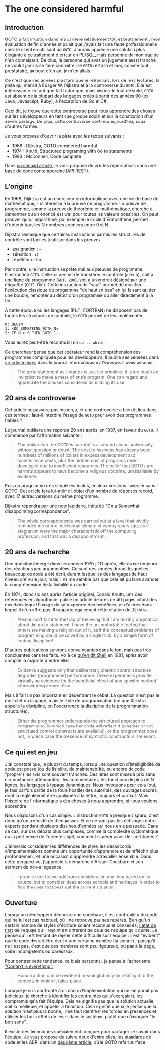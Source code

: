 # The one considered harmful

## Introduction
GOTO a fait irruption dans ma carrière relativement tôt, et brutalement : mon évaluation de fin d'année stipulait que j'avais fait une faute professionnelle chez le client en utilisant un `GOTO`. J'aurais apprécié une solution plus élégante à ce traitement d'erreur en PL/SQL, mais personne de mon équipe n'en connaissait. De plus, la personne qui avait un jugement aussi tranché ne voulut jamais se faire connaître : le `GOTO` resta là et moi, comme tout prestataire, au bout d'un an, je m'en allais.

Ce n'est que des années plus tard que je retrouvais, lors de mes lectures, la piste qui menait à Edsger W. Dijkstra et à la controverse du `GOTO`. Elle est intéressante en tant que fait historique, mais disons-le tout de suite, `GOTO` est absent de la plupart des langages créés à partir des années 90 (ex: Java, Javascript, Ruby), à l'exception de Go et C#.

Ceci dit, je trouve que cette controverse peut nous apprendre des choses sur les développeurs en tant que groupe social et sur la constitution d'un savoir partagé. De plus, cette controverse continue aujourd'hui, sous d'autres formes.

Je vous propose d'ouvrir la piste avec les textes suivants :
- 1968 : Dijkstra, GOTO considered harmful 
- 1974 : Knuth, Structured programing with Go to statements
- 1993 : McConnell, Code complete

Dans [un second article](../part-2/post.md), je vous propose de voir les répercutions dans une base de code contemporaine (API REST).

## L'origine

En 1968, Dijkstra est un chercheur en informatique avec une solide base de mathématique, il s'intéresse à la preuve de programme.
La preuve de programme, comme la preuve de théorème en mathématique, cherche à démontrer qu'un énoncé est vrai pour toutes les valeurs possibles.
On peut prouver qu'un algorithme, par exemple le crible d'Ératosthène, permet d'obtenir tous les N nombres premiers entre 0 et N.

Dijkstra remarque que certaines instructions parmis les structures de contrôle sont faciles à utiliser dans les preuves :
* assignation : `=`
* sélection : `if`
* répétition : `for` 

Par contre, une instruction se prête mal aux preuves de programme, l'instruction `GOTO`. Celle-ci permet de transférer le contrôle (aller à), soit à une ligne du programme (`GOTO 200`), soit à un endroit désigné par une étiquette (`GOTO FOO`). Cette instruction de "saut" permet de modifier l'exécution classique du programme "de haut en bas" en lui faisant quitter une boucle, remonter au début d'un programme ou aller directement à la fin.

À cette époque où les langages (PL/1, FORTRAN) ne disposent pas de toutes les structures de contrôle, le `GOTO` permet de les implémenter.
```
0: BEGIN
1: <DO_SOMETHING_WITH_N>
2: IF N > 0 THEN GOTO 1;
```
Vous aurez peut-être reconnu ici un `do .. while`.

Ce chercheur pense que cet opérateur rend la compréhension des programmes compliquée pour les développeurs. 
Il publie ses pensées dans [un article léger](./summary.md), dans le journal informatique de l'époque. Il conclue ainsi:
> The go to statement as it stands is just too primitive; it is too much an invitation to make a mess of one’s program. 
> One can regard and appreciate the clauses considered as bridling its use.

## 20 ans de controverse

Cet article ne passera pas inaperçu, et une controverse a bientôt lieu dans ces termes : faut-il interdire l'usage de `GOTO` pour avoir des programmes fiables ?

Le journal publiera une réponse 20 ans après, en 1987, en faveur du `GOTO`. Il commence par l'affirmation suivante :
> The notion that the GOT0 is harmful is accepted almost universally, without question or doubt. The cost to business has already been hundreds of millions of dollars in excess development and maintenance costs, plus the hidden cost of programs never developed due to insufficient resources. The belief that GOTOs are harmful appears to have become a religious doctrine, unassailable by evidence.

Puis un programme très simple est inclus, en deux versions : avec et sans GOTO. Cet article fera lui-même l'objet d'un nombre de réponses record, avec 17 autres versions du même programme.

Dijkstra répondra par [une note lapidaire](./summary.md), intitulée "On a Somewhat disappointing correspondence".
> The whole correspondence was carried out at a level that vividly reminded me of the intellectual climate of twenty years age, as if stagnation were the major characteristic off the computing profession, and that was a disappointment.

## 20 ans de recherche

Une question émerge dans les années 1970 ; 2O après, elle cause toujours des réactions peu argumentées. Ce sont des années durant lesquelles beaucoup de code a été écrit, durant lesquelles des langages de haut niveau ont vu le jour, mais il ne me semble pas que cela ait pu faire avancer la compréhension de la lisibilité du code.

En 1974, donc six ans après l'article originel, Donald Knuth, une des références en algorithmie, publie un article de près de 40 pages citant des cas dans lequel l'usage de `GOTO` apporte des bénéfices, et d'autres dans lequel il n'en offre pas. Il rapporte également cette citation de Dijkstra.
> Please don’t fall into the trap of believing that I am terribly dogmatical about the go to statement. I have the uncomfortable feeling that others are making a religion out of it, as if the conceptual problems of programming could be solved by a single trick, by a simple form of coding discipline!

D'autres publications suivront, convaincantes dans le ton, mais pas très concluantes dans les faits. Voilà ce [qu'en dit Sheil](./summary.md) en 1981, après avoir compilé la majorité d'entre elles. 
> Evidence suggests only that deliberately chaotic control structure degrades (programmer) performance. These experiments provide virtually no evidence for the beneficial effect of any specific method of structuring control flow.

Mais il fait un pas important en décentrant le débat. La question n'est pas le mot-clef du langage, mais le style de programmation (ce que Dijkstra appelle la discipline, en l'occurrence la discipline de la programmation structurée).
> Either the programmer understands the structured approach to programming, in which case her code will reflect it (whether or not structured control
constructs are available), or the programmer does not, in which case the presence of syntactic constructs is irrelevant.

## Ce qui est en jeu

J'ai constaté que, la plupart du temps, lorsqu'une question d'intelligibilité de code est posée (ou de lisibilité, de maintenabilité, ou encore de code "propre") les avis sont souvent tranchés. Des têtes sont mises à prix sans circonstances atténuantes : les commentaires, les fonctions de plus de N lignes, les langages à typage dynamiques. Nous invoquons pour cela (oui, je fais parfois partie de la foule hostile) des autorités, des ouvrages sacrés, dont la règle devrait être appliquée à la lettre, toujours et partout. Mais l'histoire de l'informatique a des choses à nous apprendre, si nous voulons apprendre.

Nous disposons d'un cas simple. L'instruction `GOTO` a presque disparu, c'est donc qu'on a décidé de d'en passer.
Et ce ne sont pas les échanges entre experts pendant plusieurs dizaines d'années qui nous en a persuadé.
Dans ce cas, sur des débats plus complexes, comme la complexité cyclomatique ou la pertinence de l'orienté-objet, comment espérer avoir des certitudes ?

J'aimerais considérer les différences de style, les désaccords d'implémentations comme une opportunité d'apprendre et de réfléchir plus profondément, et une occasion d'apprendre à travailler ensemble. Dans cette perspective, j'apprécie la démarche d'Alistair Cockburn et son serment de non-allégeance.
> I promise not to exclude from consideration any idea based on its source, but to consider ideas across schools and heritages in order to find the ones that best suit the current situation.

## Ouverture

Lorsqu'un développeur découvre une codebase, il est confronté à du code qui ne lui est pas habituel, où il ne retrouve pas ses repères.
Bien qu'un certain nombre de styles d'écriture soient reconnus et conseillés, [l'état de l'art](https://blog.octo.com/en-finir-avec-la-dette-technique/) de l'équipe qu'il rejoint est différent de celui de l'équipe qu'il quitte. Je pense qu'il est tentant de rejeter cette difficulté sur l'équipe : il est "évident" que le code devrait être écrit d'une certaine manière (la sienne) ; puisqu'il ne l'est pas, c'est que ces membres sont peu rigoureux, ou pas à la page, voire incompétents ou  paresseux. 

Pour contrer cette tendance, ce biais personnel, je pense à l'aphorisme ["Context is everything".](./summary.md)
> Human action can be rendered meaningful only by relating it to the contexts in which it takes place.

Lorsque je suis confronté à un choix d'implémentation qui ne me paraît pas judicieux, je cherche à identifier les contraintes qui s'exerçaient, les compromis qu'a fait l'équipe. Cela ne signifie pas que la solution actuelle soit la meilleure, et appeler à l'inaction. Cela signifie que si je pense que la solution n'est plus la bonne, il me faut identifier les forces en présences et utiliser les bons effets de levier dans le système, plutôt que d'invoquer "le bon sens".

Il existe des techniques spécialement conçues pour partager ce savoir dans l'équipe. 
Je vous propose de suivre deux d'entre elles, les standards de code et les ADR, dans un [deuxième article](../part-2/post.md), où le GOTO refait surface.